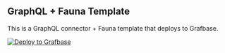 ## GraphQL + Fauna Template

This is a GraphQL connector + Fauna template that deploys to Grafbase.

[![Deploy to Grafbase](https://grafbase.com/button)](https://app.grafbase.com/new?template=Fauna&source=https%3A%2F%2Fgithub.com%2Fgrafbase%2Fgrafbase%2Ftree%2Fmain%2Ftemplates%2Fgraphql-fauna)
